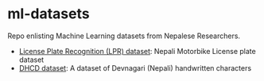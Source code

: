 # ml-datasets
Repo enlisting Machine Learning datasets from Nepalese Researchers.


- [License Plate Recognition (LPR) dataset](https://github.com/Prasanna1991/LPR): Nepali Motorbike License plate dataset
- [DHCD dataset](https://github.com/Prasanna1991/DHCD_Dataset): A dataset of Devnagari (Nepali) handwritten characters
